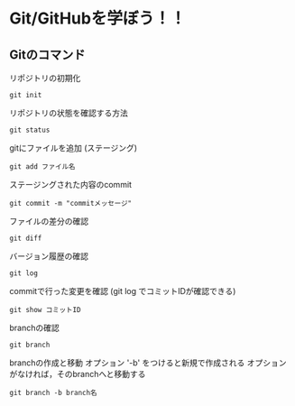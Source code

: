 # Git/GitHubを学ぼう！！

## Gitのコマンド

リポジトリの初期化

```
git init
```

リポジトリの状態を確認する方法

```
git status
```

gitにファイルを追加 (ステージング)

```
git add ファイル名
```

ステージングされた内容のcommit

```
git commit -m "commitメッセージ"
```

ファイルの差分の確認

```
git diff
```

バージョン履歴の確認

```
git log
```

commitで行った変更を確認 (git log でコミットIDが確認できる)

```
git show コミットID
```

branchの確認

```
git branch
```

branchの作成と移動
オプション '-b' をつけると新規で作成される
オプションがなければ，そのbranchへと移動する

```
git branch -b branch名
```






